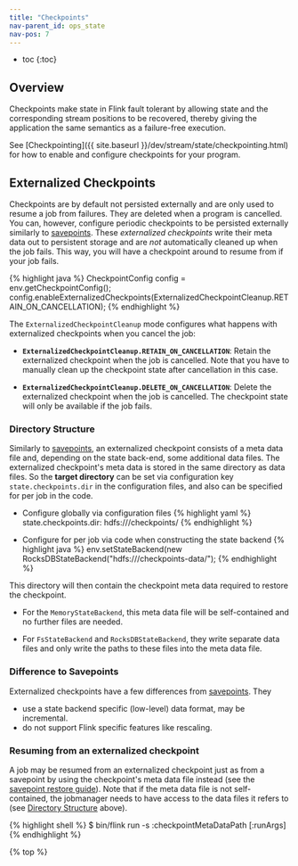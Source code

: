```yaml
---
title: "Checkpoints"
nav-parent_id: ops_state
nav-pos: 7
---
```

<!--
Licensed to the Apache Software Foundation (ASF) under one
or more contributor license agreements.  See the NOTICE file
distributed with this work for additional information
regarding copyright ownership.  The ASF licenses this file
to you under the Apache License, Version 2.0 (the
"License"); you may not use this file except in compliance
with the License.  You may obtain a copy of the License at

  http://www.apache.org/licenses/LICENSE-2.0

Unless required by applicable law or agreed to in writing,
software distributed under the License is distributed on an
"AS IS" BASIS, WITHOUT WARRANTIES OR CONDITIONS OF ANY
KIND, either express or implied.  See the License for the
specific language governing permissions and limitations
under the License.
-->


* toc
{:toc}

## Overview

Checkpoints make state in Flink fault tolerant by allowing state and the
corresponding stream positions to be recovered, thereby giving the application
the same semantics as a failure-free execution.

See [Checkpointing]({{ site.baseurl }}/dev/stream/state/checkpointing.html) for how to enable and
configure checkpoints for your program.

## Externalized Checkpoints

Checkpoints are by default not persisted externally and are only used to
resume a job from failures. They are deleted when a program is cancelled.
You can, however, configure periodic checkpoints to be persisted externally
similarly to [savepoints](savepoints.html). These *externalized checkpoints*
write their meta data out to persistent storage and are *not* automatically
cleaned up when the job fails. This way, you will have a checkpoint around
to resume from if your job fails.

{% highlight java %}
CheckpointConfig config = env.getCheckpointConfig();
config.enableExternalizedCheckpoints(ExternalizedCheckpointCleanup.RETAIN_ON_CANCELLATION);
{% endhighlight %}

The `ExternalizedCheckpointCleanup` mode configures what happens with externalized checkpoints when you cancel the job:

- **`ExternalizedCheckpointCleanup.RETAIN_ON_CANCELLATION`**: Retain the externalized checkpoint when the job is cancelled. Note that you have to manually clean up the checkpoint state after cancellation in this case.

- **`ExternalizedCheckpointCleanup.DELETE_ON_CANCELLATION`**: Delete the externalized checkpoint when the job is cancelled. The checkpoint state will only be available if the job fails.

### Directory Structure

Similarly to [savepoints](savepoints.html), an externalized checkpoint consists
of a meta data file and, depending on the state back-end, some additional data
files. The externalized checkpoint's meta data is stored in the same directory 
as data files. So the **target directory** can be set via configuration key 
`state.checkpoints.dir` in the configuration files, and also can be specified 
for per job in the code.

- Configure globally via configuration files
{% highlight yaml %}
state.checkpoints.dir: hdfs:///checkpoints/
{% endhighlight %}

- Configure for per job via code when constructing the state backend
{% highlight java %}
env.setStateBackend(new RocksDBStateBackend("hdfs:///checkpoints-data/");
{% endhighlight %}

This directory will then contain the checkpoint meta data required to restore
the checkpoint. 
- For the `MemoryStateBackend`, this meta data file will be
self-contained and no further files are needed.

- For `FsStateBackend` and `RocksDBStateBackend`, they write separate data files
and only write the paths to these files into the meta data file. 

### Difference to Savepoints

Externalized checkpoints have a few differences from [savepoints](savepoints.html). They
- use a state backend specific (low-level) data format, may be incremental.
- do not support Flink specific features like rescaling.

### Resuming from an externalized checkpoint

A job may be resumed from an externalized checkpoint just as from a savepoint
by using the checkpoint's meta data file instead (see the
[savepoint restore guide](../cli.html#restore-a-savepoint)). Note that if the
meta data file is not self-contained, the jobmanager needs to have access to
the data files it refers to (see [Directory Structure](#directory-structure)
above).

{% highlight shell %}
$ bin/flink run -s :checkpointMetaDataPath [:runArgs]
{% endhighlight %}

{% top %}
